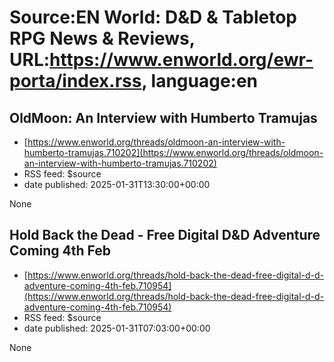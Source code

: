 # Source:EN World: D&D & Tabletop RPG News & Reviews, URL:https://www.enworld.org/ewr-porta/index.rss, language:en

## OldMoon: An Interview with Humberto Tramujas
 - [https://www.enworld.org/threads/oldmoon-an-interview-with-humberto-tramujas.710202](https://www.enworld.org/threads/oldmoon-an-interview-with-humberto-tramujas.710202)
 - RSS feed: $source
 - date published: 2025-01-31T13:30:00+00:00

None

## Hold Back the Dead - Free Digital D&D Adventure Coming 4th Feb
 - [https://www.enworld.org/threads/hold-back-the-dead-free-digital-d-d-adventure-coming-4th-feb.710954](https://www.enworld.org/threads/hold-back-the-dead-free-digital-d-d-adventure-coming-4th-feb.710954)
 - RSS feed: $source
 - date published: 2025-01-31T07:03:00+00:00

None

